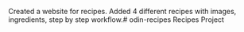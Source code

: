 Created a website for recipes. Added 4 different recipes with images, ingredients, step by step workflow.# odin-recipes
Recipes Project
